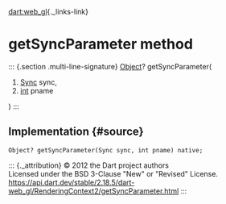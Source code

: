 [dart:web\_gl](../../dart-web_gl/dart-web_gl-library){._links-link}

getSyncParameter method
=======================

::: {.section .multi-line-signature}
[Object](../../dart-core/object-class)? getSyncParameter(

1.  [Sync](../sync-class) sync,
2.  [int](../../dart-core/int-class) pname

)
:::

Implementation {#source}
--------------

``` {.language-dart data-language="dart"}
Object? getSyncParameter(Sync sync, int pname) native;
```

::: {._attribution}
© 2012 the Dart project authors\
Licensed under the BSD 3-Clause \"New\" or \"Revised\" License.\
<https://api.dart.dev/stable/2.18.5/dart-web_gl/RenderingContext2/getSyncParameter.html>
:::
